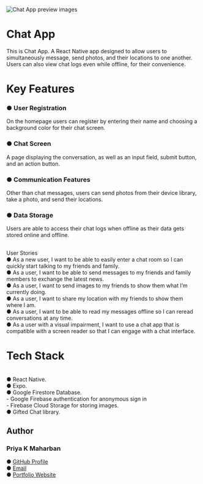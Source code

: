 ![Chat App preview images](https://github.com/priya-km/chat-app/assets/118628757/027540f3-4d83-4033-aea8-d9295d1af82f)

# Chat App

This is Chat App. A React Native app designed to allow users to simultaneously message, send photos, and their locations to one another. Users can also view chat logs even while offline, for their convenience.<br>

<h1>Key Features</h1>
<h3> ● User Registration</h3> On the homepage users can register by entering their name and choosing a background color for their chat screen.<br>
<h3> ● Chat Screen</h3> A page displaying the conversation, as well as an input field, submit button, and an action button.<br>
<h3> ● Communication Features</h3> Other than chat messages, users can send photos from their device library, take a photo, and send their locations.<br>
<h3> ● Data Storage</h3> Users are able to access their chat logs when offline as their data gets stored online and offline.<br>

<h2></h2></h1>User Stories</h2><br>
● As a new user, I want to be able to easily enter a chat room so I can quickly start talking to my
friends and family.<br>
● As a user, I want to be able to send messages to my friends and family members to exchange
the latest news.<br>
● As a user, I want to send images to my friends to show them what I’m currently doing.<br>
● As a user, I want to share my location with my friends to show them where I am.<br>
● As a user, I want to be able to read my messages offline so I can reread conversations at any
time.<br>
● As a user with a visual impairment, I want to use a chat app that is compatible with a screen
reader so that I can engage with a chat interface.<br>


<h1>Tech Stack</h1><br>
● React Native.<br>
● Expo.<br>
● Google Firestore Database.<br>
    - Google Firebase authentication for anonymous sign in<br>
    - Firebase Cloud Storage for storing images.<br>
● Gifted Chat library.<br>

<h2>Author</h2>
<h3>Priya K Maharban</h3>

● [GitHub Profile](https://github.com/priya-km "Priya-Maharban GitHub profile link")
<br>
● [Email](mailto:priyakmaharban@gmail.com?subject=Hi% "Hi!")
<br>
● [Portfolio Website](https://priya-km.github.io/portfolio "Priya Maharban Portfolio website")
